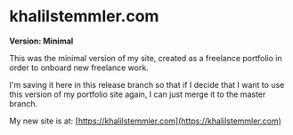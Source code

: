# khalilstemmler.com

**Version: Minimal**

This was the minimal version of my site, created as a freelance portfolio in order to onboard new freelance work.

I'm saving it here in this release branch so that if I decide that I want to use this version of my portfolio site again, I can just merge it to the master branch.

My new site is at: [https://khalilstemmler.com](https://khalilstemmler.com)

